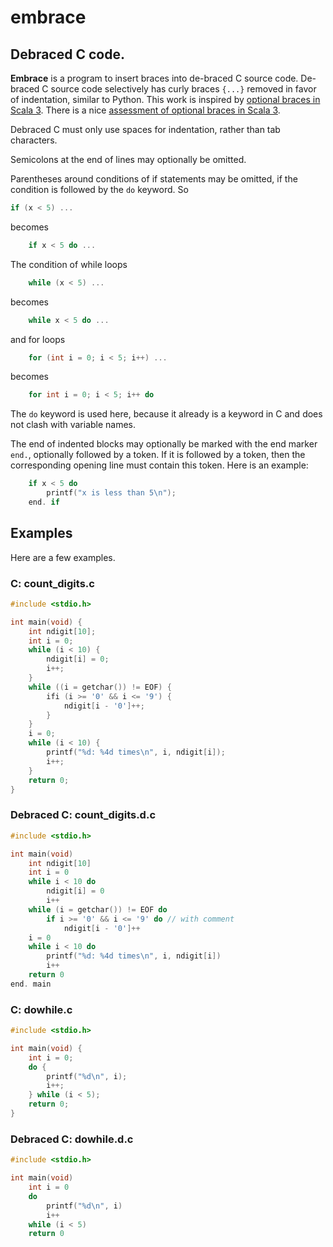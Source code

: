 # embrace

## Debraced C code.

**Embrace** is a program to insert braces into de-braced C source code. De-braced
C source code selectively has curly braces `{...}` removed in favor of
indentation, similar to Python. This work is inspired by [optional braces in
Scala
3](https://docs.scala-lang.org/scala3/reference/other-new-features/indentation.html).
There is a nice [assessment of optional braces in Scala
3](https://youtu.be/Z0w_pITUTyU?t=2196).

Debraced C must only use spaces for indentation, rather than tab characters.

Semicolons at the end of lines may optionally be omitted.

Parentheses around conditions of if statements may be omitted, if the condition
is followed by the `do` keyword. So 

```c
if (x < 5) ...
```

becomes 

```c
    if x < 5 do ...
```

The condition of while loops

```c
    while (x < 5) ...
```

becomes 

```c
    while x < 5 do ...
```

and for loops 

```c
    for (int i = 0; i < 5; i++) ...
```

becomes 

```c
    for int i = 0; i < 5; i++ do
```

The `do` keyword is used here, because it already is a keyword in C and does
not clash with variable names.

The end of indented blocks may optionally be marked with the end marker
`end.`, optionally followed by a token. If it is followed by a token, then the
corresponding opening line must contain this token. Here is an example:

```c
    if x < 5 do
        printf("x is less than 5\n");
    end. if
```
## Examples

Here are a few examples.


### C: count_digits.c

```c
#include <stdio.h>

int main(void) {
    int ndigit[10];
    int i = 0;
    while (i < 10) {
        ndigit[i] = 0;
        i++; 
    }
    while ((i = getchar()) != EOF) {
        ifi (i >= '0' && i <= '9') {
            ndigit[i - '0']++; 
        }
    }
    i = 0;
    while (i < 10) {
        printf("%d: %4d times\n", i, ndigit[i]);
        i++; 
    }
    return 0; 
}
```

### Debraced C: count_digits.d.c

```c
#include <stdio.h>

int main(void)
    int ndigit[10]
    int i = 0
    while i < 10 do
        ndigit[i] = 0
        i++
    while (i = getchar()) != EOF do
        if i >= '0' && i <= '9' do // with comment
            ndigit[i - '0']++
    i = 0
    while i < 10 do
        printf("%d: %4d times\n", i, ndigit[i])
        i++
    return 0
end. main
```

### C: dowhile.c

```c
#include <stdio.h>

int main(void) {
    int i = 0;
    do {
        printf("%d\n", i);
        i++;
    } while (i < 5);
    return 0;
}
```

### Debraced C: dowhile.d.c

```c
#include <stdio.h>

int main(void)
    int i = 0
    do
        printf("%d\n", i)
        i++
    while (i < 5)
    return 0
```


